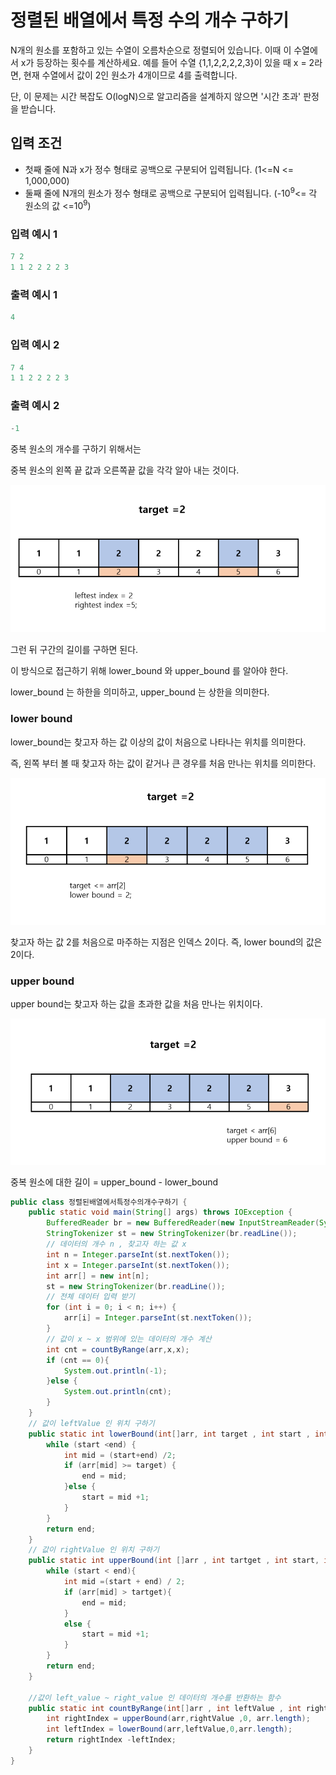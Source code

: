 # 정렬된 배열에서 특정 수의 개수 구하기

N개의 원소를 포함하고 있는 수열이 오름차순으로 정렬되어 있습니다. 이때 이 수열에서
x가 등장하는 횟수를 계산하세요. 예를 들어 수열 {1,1,2,2,2,2,3}이 있을 때 x = 2라면,
현재 수열에서 값이 2인 원소가 4개이므로 4를 출력합니다.

단, 이 문제는 시간 복잡도 O(logN)으로 알고리즘을 설계하지 않으면 '시간 초과' 판정을 받습니다.

## 입력 조건
- 첫째 줄에 N과 x가 정수 형태로 공백으로 구분되어 입력됩니다.
(1<=N <= 1,000,000)
- 둘째 줄에 N개의 원소가 정수 형태로 공백으로 구분되어 입력됩니다. (-10<sup>9</sup><= 각 원소의 값 <=10<sup>9</sup>)

### 입력 예시 1

```java
7 2
1 1 2 2 2 2 3
```


### 출력 예시 1
```java
4
```

### 입력 예시 2
```java
7 4
1 1 2 2 2 2 3
```

### 출력 예시 2
```java
-1
```

중복 원소의 개수를 구하기 위해서는

중복 원소의 왼쪽 끝 값과 오른쪽끝 값을 각각 알아 내는 것이다.

![img.png](img.png)

그런 뒤 구간의 길이를 구하면 된다.

이 방식으로 접근하기 위해 lower_bound 와 upper_bound 를 알아야 한다.

lower_bound 는 하한을 의미하고, upper_bound 는 상한을 의미한다.

### lower bound
lower_bound는 찾고자 하는 값 이상의 값이 처음으로 나타나는 위치를 의미한다.

즉, 왼쪽 부터 볼 때 찾고자 하는 값이 같거나 큰 경우를 처음 만나는 위치를 의미한다. 

![img_1.png](img_1.png)

찾고자 하는 값 2를 처음으로 마주하는 지점은 인덱스 2이다.
즉, lower bound의 값은 2이다.

### upper bound

upper bound는 찾고자 하는 값을 초과한 값을 처음 만나는 위치이다.

![img_2.png](img_2.png)


중복 원소에 대한 길이 = upper_bound - lower_bound

```java
public class 정렬된배열에서특정수의개수구하기 {
    public static void main(String[] args) throws IOException {
        BufferedReader br = new BufferedReader(new InputStreamReader(System.in));
        StringTokenizer st = new StringTokenizer(br.readLine());
        // 데이터의 개수 n , 찾고자 하는 값 x
        int n = Integer.parseInt(st.nextToken());
        int x = Integer.parseInt(st.nextToken());
        int arr[] = new int[n];
        st = new StringTokenizer(br.readLine());
        // 전체 데이터 입력 받기
        for (int i = 0; i < n; i++) {
            arr[i] = Integer.parseInt(st.nextToken());
        }
        // 값이 x ~ x 범위에 있는 데이터의 개수 계산
        int cnt = countByRange(arr,x,x);
        if (cnt == 0){
            System.out.println(-1);
        }else {
            System.out.println(cnt);
        }
    }
    // 값이 leftValue 인 위치 구하기
    public static int lowerBound(int[]arr, int target , int start , int end) {
        while (start <end) {
            int mid = (start+end) /2;
            if (arr[mid] >= target) {
                end = mid;
            }else {
                start = mid +1;
            }
        }
        return end;
    }
    // 값이 rightValue 인 위치 구하기
    public static int upperBound(int []arr , int tartget , int start, int end) {
        while (start < end){
            int mid =(start + end) / 2;
            if (arr[mid] > tartget){
                end = mid;
            }
            else {
                start = mid +1;
            }
        }
        return end;
    }

    //값이 left_value ~ right_value 인 데이터의 개수를 반환하는 함수
    public static int countByRange(int[]arr , int leftValue , int rightValue) {
        int rightIndex = upperBound(arr,rightValue ,0, arr.length);
        int leftIndex = lowerBound(arr,leftValue,0,arr.length);
        return rightIndex -leftIndex;
    }
}

```